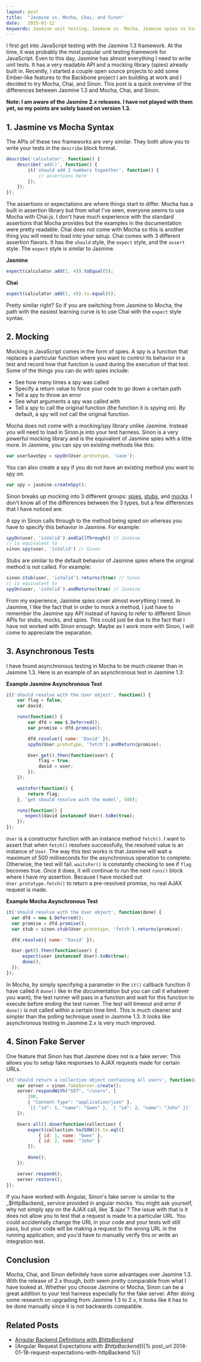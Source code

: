 ```yaml
---
layout: post
title:  "Jasmine vs. Mocha, Chai, and Sinon"
date:   2015-01-12
keywords: Jasmine unit testing, Jasmine vs. Mocha, Jasmine spies vs Sinon, JavaScript unit testing
---
```


I first got into JavaScript testing with the Jasmine 1.3 framework. At the time, it was probably the most popular unit testing framework for JavaScript. Even to this day, Jasmine has almost everything I need to write unit tests. It has a very readable API and a mocking library (spies) already built in. Recently, I started a couple open source projects to add some Ember-like features to the Backbone project I am building at work and I decided to try Mocha, Chai, and Sinon. This post is a quick overview of the differences between Jasmine 1.3 and Mocha, Chai, and Sinon.

__Note: I am aware of the Jasmine 2.x releases. I have not played with them yet, so my points are solely based on version 1.3.__

## 1. Jasmine vs Mocha Syntax

The APIs of these two frameworks are very similar. They both allow you to write your tests in the `describe` block format.

```js
describe('calculator', function() {
	describe('add()', function() {
		it('should add 2 numbers togoether', function() {
			// assertions here
		});
	});
});
```

The assertions or expectations are where things start to differ. Mocha has a built in assertion library but from what I've seen, everyone seems to use Mocha with Chai.js. I don't have much experience with the standard assertions that Mocha provides but the examples in the documentation were pretty readable. Chai does not come with Mocha so this is another thing you will need to load into your setup. Chai comes with 3 different assertion flavors. It has the `should` style, the `expect` style, and the `assert` style. The `expect` style is similar to Jasmine.

__Jasmine__

```js
expect(calculator.add(1, 4)).toEqual(5);
```

__Chai__

```js
expect(calculator.add(1, 4)).to.equal(5);
```

Pretty similar right? So if you are switching from Jasmine to Mocha, the path with the easiest learning curve is to use Chai with the `expect` style syntax.

## 2. Mocking

Mocking in JavaScript comes in the form of spies. A spy is a function that replaces a particular function where you want to control its behavior in a test and record how that function is used during the execution of that test. Some of the things you can do with spies include:

* See how many times a spy was called
* Specify a return value to force your code to go down a certain path
* Tell a spy to throw an error
* See what arguments a spy was called with
* Tell a spy to call the original function (the function it is spying on). By default, a spy will not call the original function.

Mocha does not come with a mocking/spy library unlike Jasmine. Instead you will need to load in Sinon.js into your test harness. Sinon is a very powerful mocking library and is the equivalent of Jasmine spies with a little more. In Jasmine, you can spy on existing methods like this:

```js
var userSaveSpy = spyOn(User.prototype, 'save');
``` 

You can also create a spy if you do not have an existing method you want to spy on.

```js
var spy = jasmine.createSpy();
```

Sinon breaks up mocking into 3 different groups: [spies](http://sinonjs.org/docs/#spies), [stubs](http://sinonjs.org/docs/#stubs), and [mocks](http://sinonjs.org/docs/#mocks). I don't know all of the differences between the 3 types, but a few differences that I have noticed are:

A spy in Sinon calls through to the method being spied on whereas you have to specify this behavior in Jasmine. For example: 

```js
spyOn(user, 'isValid').andCallThrough() // Jasmine
// is equivalent to 
sinon.spy(user, 'isValid') // Sinon
```

Stubs are similar to the default behavior of Jasmine spies where the original method is not called. For example:

```js
sinon.stub(user, 'isValid').returns(true) // Sinon
// is equivalent to
spyOn(user, 'isValid').andReturns(true) // Jasmine
```


From my experience, Jasmine spies cover almost everything I need. In Jasmine, I like the fact that in order to mock a method, I just have to remember the Jasmine spy API instead of having to refer to different Sinon APIs for stubs, mocks, and spies. This could just be due to the fact that I have not worked with Sinon enough. Maybe as I work more with Sinon, I will come to appreciate the separation.


## 3. Asynchronous Tests

I have found asynchronous testing in Mocha to be much cleaner than in Jasmine 1.3. Here is an example of an asynchronous test in Jasmine 1.3:

__Example Jasmine Asynchronous Test__

```js
it('should resolve with the User object', function() {
    var flag = false;
    var david;

    runs(function() {
        var dfd = new $.Deferred();
        var promise = dfd.promise();

        dfd.resolve({ name: 'David' });
        spyOn(User.prototype, 'fetch').andReturn(promise);

        User.get().then(function(user) {
            flag = true;
            david = user;
        });
    });

    waitsFor(function() {
        return flag;
    }, 'get should resolve with the model', 500);

    runs(function() {
       expect(david instanceof User).toBe(true);
    });
});
```

`User` is a constructor function with an instance method `fetch()`. I want to assert that when `fetch()` resolves successfully, the resolved value is an instance of `User`. The way this test works is that Jasmine will wait a maximum of 500 milliseconds for the asynchronous operation to complete. Otherwise, the test will fail. `waitsFor()` is constantly checking to see if `flag` becomes true. Once it does, it will continue to run the next `runs()` block where I have my assertion. Because I have mocked out `User.prototype.fetch()` to return a pre-resolved promise, no real AJAX request is made.

__Example Mocha Asynchronous Test__

```js
it('should resolve with the User object', function(done) {
  var dfd = new $.Deferred();
  var promise = dfd.promise();
  var stub = sinon.stub(User.prototype, 'fetch').returns(promise);

  dfd.resolve({ name: 'David' });

  User.get().then(function(user) {
      expect(user instanceof User).toBe(true);
      done();
  });
});
```

In Mocha, by simply specifying a parameter in the `it()` callback function (I have called it `done()` like in the documentation but you can call it whatever you want), the test runner will pass in a function and wait for this function to execute before ending the test runner. The test will timeout and error if `done()` is not called within a certain time limit. This is much cleaner and simpler than the polling technique used in Jasmine 1.3. It looks like asynchronous testing in Jasmine 2.x is very much improved.

## 4. Sinon Fake Server

One feature that Sinon has that Jasmine does not is a fake server. This allows you to setup fake responses to AJAX requests made for certain URLs.

```js
it('should return a collection object containing all users', function(done) {
	var server = sinon.fakeServer.create();
	server.respondWith("GET", "/users", [
		200, 
		{ "Content-Type": "application/json" },
		'[{ "id": 1, "name": "Gwen" },  { "id": 2, "name": "John" }]'
	]);

	Users.all().done(function(collection) {
		expect(collection.toJSON()).to.eql([
			{ id: 1, name: "Gwen" },
			{ id: 2, name: "John" }
		]);

		done();	
	});

	server.respond();
	server.restore();
});
```

If you have worked with Angular, Sinon's fake server is similar to the _$httpBackend_ service provided in angular mocks. You might ask yourself, why not simply spy on the AJAX call, like `$.ajax`? The issue with that is it does not allow you to test that a request is made to a particular URL. You could accidentally change the URL in your code and your tests will still pass, but your code will be making a request to the wrong URL in the running application, and you'd have to manually verify this or write an integration test.

## Conclusion

Mocha, Chai, and Sinon definitely have some advantages over Jasmine 1.3. With the release of 2.x though, both seem pretty comparable from what I have looked at. Whether you choose Jasmine or Mocha, Sinon can be a great addition to your test harness especially for the fake server. After doing some research on upgrading from Jasmine 1.3 to 2.x, it looks like it has to be done manually since it is not backwards compatible. 

## Related Posts

* [Angular Backend Definitions with _$httpBackend_](/angular.js/javascript/2014/01/20/backend-definitions-with-httpBackend.html)
* [Angular Request Expectations with _$httpBackend_]({% post_url 2014-01-18-request-expectations-with-httpBackend %})